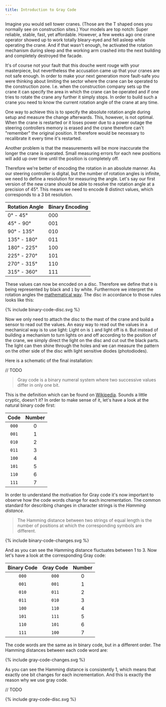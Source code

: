 ```yaml
---
title: Introduction to Gray Code
---
```


Imagine you would sell tower cranes.
(Those are the T shaped ones you normally see on construction sites.)
Your models are top notch: Super reliable, stable, fast, yet
affordable.
However, a few weeks ago one crane operator showed up to work totally
bleary-eyed and fell asleep while operating the crane.
And if that wasn't enough, he activated the rotation mechanism during sleep
and the working arm crashed into the next building and completely destroyed
the facade.

It's of course not your fault that this douche went rouge with your
masterpiece, but nevertheless the accusation came up
that your cranes are not safe enough.
In order to make your next generation more fault-safe you were thinking
about limiting the sector where the crane can be operated to the
construction zone.
I.e. when the construction company sets up the crane it can specify the
area in which the crane can be operated and if one tries to rotate the
crane any further it simply stops.
In order to build such a crane
you need to know the current rotation angle of the crane
at any time.

One way to achieve this is to specify the absolute rotation angle during setup
and measure the change afterwards.
This, however, is not optimal.
When the crane is restarted or it loses power due to a power outage
the steering controllers memory is erased
and the crane therefore can't "remember" the original position.
It therefore would be necessary to recalibrate it every time it's restarted.

Another problem is that the measurements will be more inaccurate
the longer the crane is operated.
Small measuring errors for each new positions will add up over time
until the position is completely off.

Therefore we're better of
encoding the rotation in an absolute manner.
As our steering controller is digital, but the number of rotation angles is
infinite, we need to define a resolution for measuring the angle.
Let's say our first version of the new crane
should be able to resolve the rotation angle at a precision of 45°.
This means we need to encode 8 distinct values, which corresponds to a
3 bit resolution.

Rotation Angle | Binary Encoding
---------------|-----------------
  0° -  45°    |      000
 45° -  90°    |      001
 90° - 135°    |      010
135° - 180°    |      011
180° - 225°    |      100
225° - 270°    |      101
270° - 315°    |      110
315° - 360°    |      111

These values can now be encoded on a disc.
Therefore we define that `0` is being represented by black
and `1` by white.
Furthermore we interpret the rotation angles the
[mathematical way](https://en.wikipedia.org/wiki/Angle_of_rotation).
The disc in accordance to those rules looks like this:

{% include binary-code-disc.svg %}

Now we only need to attach the disc to the mast of the crane and
build a sensor to read out the values.
An easy way to read out the values in a mechanical way is to use light:
Light on is `1` and light off is `0`.
But instead of building a mechanism
to turn lights on and off according to the position of the crane,
we simply direct the light on the disc and cut out the black parts.
The light can then shine through the holes
and we can measure the pattern on the other side of the disc
with light sensitive diodes (photodiodes).

Here is a schematic of the final installation:

// TODO


> Gray code is a binary numeral system where two successive values
> differ in only one bit.

This is the definition which can be found on
[Wikipedia](https://en.wikipedia.org/wiki/Gray_code).
Sounds a little cryptic, doesn't it?
In order to make sense of it,
let's have a look at the natural binary code first:

 Code  | Number
:-----:|:------:
 `000` |   0
 `001` |   1
 `010` |   2
 `011` |   3
 `100` |   4
 `101` |   5
 `110` |   6
 `111` |   7

In order to understand the motivation for Gray code it's now important
to observe how the code words change for each incrementation.
The common standard for describing changes in character strings
is the *Hamming distance*.

> The Hamming distance between two strings of equal length is the number
> of positions at which the corresponding symbols are different.

{% include binary-code-changes.svg %}

And as you can see the Hamming distance fluctuates between 1 to 3.
Now let's have a look at the corresponding Gray code:

Binary Code | Gray Code | Number
:----------:|:---------:|:------:
   `000`    |   `000`   |   0
   `001`    |   `001`   |   1
   `010`    |   `011`   |   2
   `011`    |   `010`   |   3
   `100`    |   `110`   |   4
   `101`    |   `111`   |   5
   `110`    |   `101`   |   6
   `111`    |   `100`   |   7

The code words are the same as in binary code, but in a different order.
The Hamming distances between each code word are:

{% include gray-code-changes.svg %}

As you can see the Hamming distance is consistently 1, which means
that exactly one bit changes for each incrementation.
And this is exactly the reason why we use gray code.

// TODO

{% include gray-code-disc.svg %}

